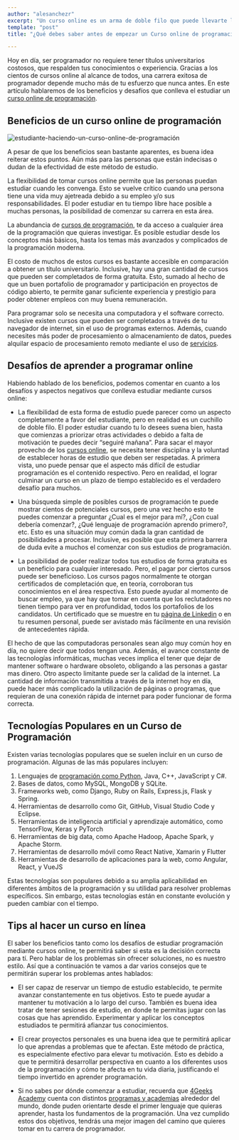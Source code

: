 ```yaml
---
author: "alesanchezr"
excerpt: "Un curso online es un arma de doble filo que puede llevarte lejos siempre que tengas en cuenta los aspectos vitales. ¿Cómo es el curso online ideal? ¿Que búscar o esperar?; ¿Qué retos tienen?."
template: "post" 
title: "¿Qué debes saber antes de empezar un Curso online de programación?"

---
```


Hoy en día, ser programador no requiere tener títulos universitarios costosos, que respalden tus conocimientos o experiencia. Gracias a los cientos de cursos online al alcance de todos, una carrera exitosa de programador depende mucho más de tu esfuerzo que nunca antes. En este artículo hablaremos de los beneficios y desafíos que conlleva el estudiar un [curso online de programación](https://4geeksacademy.com/es/curso-de-programacion-desde-cero).

## Beneficios de un curso online de programación

![estudiante-haciendo-un-curso-online-de-programación](https://storage.googleapis.com/media-breathecode/68142ae0f78a4ef794b7bf0d26b7e4d7c0c2c66570346195a342f5f57f94e50b)

A pesar de que los beneficios sean bastante aparentes, es buena idea reiterar estos puntos. Aún más para las personas que están indecisas o dudan de la efectividad de este método de estudio. 

La flexibilidad de tomar cursos online permite que las personas puedan estudiar cuando les convenga. Esto se vuelve crítico cuando una persona tiene una vida muy ajetreada debido a su empleo y/o sus responsabilidades. El poder estudiar en tu tiempo libre hace posible a muchas personas, la posibilidad de comenzar su carrera en esta área. 

La abundancia de [cursos de programación](https://4geeksacademy.com/es/curso-programacion/cursos-de-programacion), te da acceso a cualquier área de la programación que quieras investigar. Es posible estudiar desde los conceptos más básicos, hasta los temas más avanzados y complicados de la programación moderna.

El costo de muchos de estos cursos es bastante accesible en comparación a obtener un título universitario. Inclusive, hay una gran cantidad de cursos que pueden ser completados de forma gratuita. Esto, sumado al hecho de que un buen portafolio de programador y participación en proyectos de código abierto, te permite ganar suficiente experiencia y prestigio para poder obtener empleos con muy buena remuneración.

Para programar solo se necesita una computadora y el software correcto. Inclusive existen cursos que pueden ser completados a través de tu navegador de internet, sin el uso de programas externos. Además, cuando necesites más poder de procesamiento o almacenamiento de datos, puedes alquilar espacio de procesamiento remoto mediante el uso de [servicios](https://www.ibm.com/cloud).

## Desafíos de aprender a programar online

Habiendo hablado de los beneficios, podemos comentar en cuanto a los desafíos y aspectos negativos que conlleva estudiar mediante cursos online:

- La flexibilidad de esta forma de estudio puede parecer como un aspecto completamente a favor del estudiante, pero en realidad es un cuchillo de doble filo. El poder estudiar cuando tu lo desees suena bien, hasta que comienzas a priorizar otras actividades o debido a falta de motivación te puedes decir “seguiré mañana”. Para sacar el mayor provecho de los [cursos online](https://4geeksacademy.com/es/inicio), se necesita tener disciplina y la voluntad de establecer horas de estudio que deben ser respetadas. A primera vista, uno puede pensar que el aspecto más difícil de estudiar programación es el contenido respectivo. Pero en realidad, el lograr culminar un curso en un plazo de tiempo establecido es el verdadero desafío para muchos.

- Una búsqueda simple de posibles cursos de programación te puede mostrar cientos de potenciales cursos, pero una vez hecho esto te puedes comenzar a preguntar ¿Cual es el mejor para mí?, ¿Con cual debería comenzar?, ¿Qué lenguaje de programación aprendo primero?, etc. Esto es una situación muy común dada la gran cantidad de posibilidades a procesar. Inclusive, es posible que esta primera barrera de duda evite a muchos el comenzar con sus estudios de programación. 

- La posibilidad de poder realizar todos tus estudios de forma gratuita es un beneficio para cualquier interesado. Pero, el pagar por ciertos cursos puede ser beneficioso. Los cursos pagos normalmente te otorgan certificados de completación que, en teoría, corroboran tus conocimientos en el área respectiva. Esto puede ayudar al momento de buscar empleo, ya que hay que tomar en cuenta que los reclutadores no tienen tiempo para ver en profundidad, todos los portafolios de los candidatos. Un certificado que se muestre en tu [página de Linkedin](https://www.linkedin.com/school/4geeksacademy/) o en tu resumen personal, puede ser avistado más fácilmente en una revisión de antecedentes rápida.

El hecho de que las computadoras personales sean algo muy común hoy en día, no quiere decir que todos tengan una. Además, el avance constante de las tecnologías informáticas, muchas veces implica el tener que dejar de mantener software o hardware obsoleto, obligando a las personas a gastar mas dinero. Otro aspecto limitante puede ser la calidad de la internet. La cantidad de información transmitida a través de la internet hoy en día, puede hacer más complicado la utilización de páginas o programas, que requieran de una conexión rápida de internet para poder funcionar de forma correcta.

<call-to-action button_text="Conocer más detalles" button_link="https://4geeksacademy.com/es/coding-bootcamps/desarrollador-full-stack?referral_code=CURSO-23" background="rgba(0, 151, 205, 0.15)" title="4Geeks Academy ofrece un curso para aprender a programar online" text="Haz click aquí para obtener un descuento con el codigo 'CURSO-23'"></call-to-action>

## Tecnologías Populares en un Curso de Programación

Existen varias tecnologías populares que se suelen incluir en un curso de programación. Algunas de las más populares incluyen:

1. Lenguajes de [programación como Python](https://4geeksacademy.com/us/coding-bootcamps/part-time-full-stack-developer), Java, C++, JavaScript y C#.
2. Bases de datos, como MySQL, MongoDB y SQLite.
3. Frameworks web, como Django, Ruby on Rails, Express.js, Flask y Spring.
4. Herramientas de desarrollo como Git, GitHub, Visual Studio Code y Eclipse.
5. Herramientas de inteligencia artificial y aprendizaje automático, como TensorFlow, Keras y PyTorch
6. Herramientas de big data, como Apache Hadoop, Apache Spark, y Apache Storm.
7. Herramientas de desarrollo móvil como React Native, Xamarin y Flutter
8. Herramientas de desarrollo de aplicaciones para la web, como Angular, React, y VueJS

Estas tecnologías son populares debido a su amplia aplicabilidad en diferentes ámbitos de la programación y su utilidad para resolver problemas específicos. Sin embargo, estas tecnologías están en constante evolución y pueden cambiar con el tiempo.

## Tips al hacer un curso en línea

El saber los beneficios tanto como los desafíos de estudiar programación mediante cursos online, te permitirá saber si esta es la decisión correcta para tí. Pero hablar de los problemas sin ofrecer soluciones, no es nuestro estilo. Así que a continuación te vamos a dar varios consejos que te permitirán superar los problemas antes hablados:

- El ser capaz de reservar un tiempo de estudio establecido, te permite avanzar constantemente en tus objetivos. Esto te puede ayudar a mantener tu motivación a lo largo del curso. También es buena idea tratar de tener sesiones de estudio, en donde te permitas jugar con las cosas que has aprendido. Experimentar y aplicar los conceptos estudiados te permitirá afianzar tus conocimientos. 

- El crear proyectos personales es una buena idea que te permitirá aplicar lo que aprendas a problemas que te afectan. Este método de práctica, es especialmente efectivo para elevar tu motivación. Esto es debido a que te permitirá desarrollar perspectiva en cuanto a los diferentes usos de la programación y cómo te afecta en tu vida diaria, justificando el tiempo invertido en aprender programación.

- Si no sabes por dónde comenzar a estudiar, recuerda que [4Geeks Academy](https://4geeksacademy.com/es/inicio) cuenta con distintos [programas y academias](/es/coding-bootcamps/desarrollador-full-stack?caracas-venezuela=&utm_source=google&utm_medium=cpc&utm_campaign=13881753805&utm_content=125220841575&utm_term=aprender%20a%20programar&gclid=Cj0KCQiA-JacBhC0ARIsAIxybyMAk6e-opLj_Wct7c2su_BcKnlLogy80eK1RUqiHPWVGVhyM1qy7kUaAqUuEALw_wcB
) alrededor del mundo, donde puden orientarte desde el primer lenguaje que quieras aprender, hasta los fundamentos de la programación. Una vez cumplido estos dos objetivos, tendrás una mejor imagen del camino que quieres tomar en tu carrera de programador.

